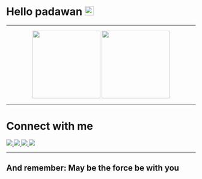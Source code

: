 # Hello padawan <img height="24px" src="http://emojis.slackmojis.com/emojis/images/1493910372/2183/vader.png">

  -----------

<div align="center">
  <a href="https://github.com/BIEMAX"></a>
  <img height="180em" src="https://github-readme-stats.vercel.app/api?username=BIEMAX&show_icons=true&include_all_commits=true&count_private=true&theme=aura"/>
  <img height="180em" src="https://github-readme-stats.vercel.app/api/top-langs/?username=BIEMAX&layout=compact&langs_count=20&theme=aura"/>
  
</div>

  -----------

<div>
  <h1 align="left">Connect with me</h1>
  <a href="https://instagram.com/itsbiemax" rel="noopener noreferrer" target="_blank">
    <img src="https://img.shields.io/badge/-Instagram-%23E4405F?style=for-the-badge&logo=instagram&logoColor=white" target="_blank">
  </a>
  <a href = "mailto:tecnico.beilke@gmail.com">
    <img src="https://img.shields.io/badge/Gmail-D14836?style=for-the-badge&logo=gmail&logoColor=white" target="_blank">
  </a>
  <a href="https://www.linkedin.com/in/dioneibeilke/" target="_blank">
    <img src="https://img.shields.io/badge/-LinkedIn-%230077B5?style=for-the-badge&logo=linkedin&logoColor=white" target="_blank">
  </a>
  <a href="https://www.youtube.com/@dev.dionei" target="_blank">
    <img src="https://img.shields.io/badge/-YouTube-%23FF0000?style=for-the-badge&logo=youtube&logoColor=white" target="_blank">
  </a>
</div>

  -----------

<!-- 
<h4 align="left">Testing</h4>
<p align="left">
</p> -->

## And remember: **May be the force be with you**
